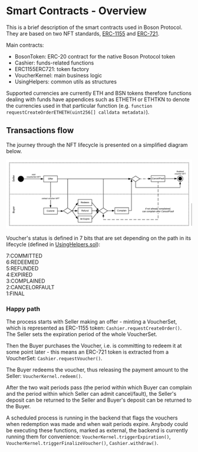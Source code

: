 # Smart Contracts - Overview

This is a brief description of the smart contracts used in Boson Protocol. They 
are based on two NFT standards, 
[ERC-1155](https://eips.ethereum.org/EIPS/eip-1155) and 
[ERC-721](https://eips.ethereum.org/EIPS/eip-721).  

Main contracts:  
* BosonToken: ERC-20 contract for the native Boson Protocol token  
* Cashier: funds-related functions  
* ERC1155ERC721: token factory  
* VoucherKernel: main business logic  
* UsingHelpers: common utils as structures  

Supported currencies are currently ETH and BSN tokens therefore functions 
dealing with funds have appendices such as ETHETH or ETHTKN to denote the 
currencies used in that particular function (e.g. 
`function requestCreateOrderETHETH(uint256[] calldata metadata)`).  

## Transactions flow

The journey through the NFT lifecycle is presented on a simplified diagram 
below.  

![Simplified exchange mechanism](docs/assets/exchange-diagram-simplified.png)  

Voucher's status is defined in 7 bits that are set depending on the path in its 
lifecycle (defined in 
[UsingHelpers.sol](https://github.com/bosonprotocol/bsn-core-prototype/blob/master/contracts/UsingHelpers.sol#L29)):  

7:COMMITTED  
6:REDEEMED  
5:REFUNDED   
4:EXPIRED  
3:COMPLAINED  
2:CANCELORFAULT  
1:FINAL  

### Happy path

The process starts with Seller making an offer - minting a VoucherSet, which is 
represented as ERC-1155 token: `Cashier.requestCreateOrder()`. The Seller sets 
the expiration period of the whole VoucherSet.  

Then the Buyer purchases the Voucher, i.e. is committing to redeem it at some 
point later - this means an ERC-721 token is extracted from a VoucherSet: 
`Cashier.requestVoucher()`.  

The Buyer redeems the voucher, thus releasing the payment amount to the Seller: 
`VoucherKernel.redeem()`.  

After the two wait periods pass (the period within which Buyer can complain and 
the period within which Seller can admit cancel/fault), the Seller's deposit 
can be returned to the Seller and Buyer's deposit can be returned to the Buyer.  

A scheduled process is running in the backend that flags the vouchers when 
redemption was made and when wait periods expire. Anybody could be executing 
these functions, marked as external, the backend is currently running them for 
convenience: `VoucherKernel.triggerExpiration()`, 
`VoucherKernel.triggerFinalizeVoucher()`, `Cashier.withdraw()`.  
